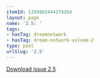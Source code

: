```yaml
---
itemId: 1199862444174264
layout: page
name: '2.5: '
tags:
- hasTag: dreamnetwork
- hasTag: dream-network-volume-2
type: post
urlSlug: '2.5'
---
```

<a href="files/pdfs/Volume_2/2.5-Dream-Network-Bulletin-Vol.2-No.5.pdf" download="">Download issue 2.5</a>